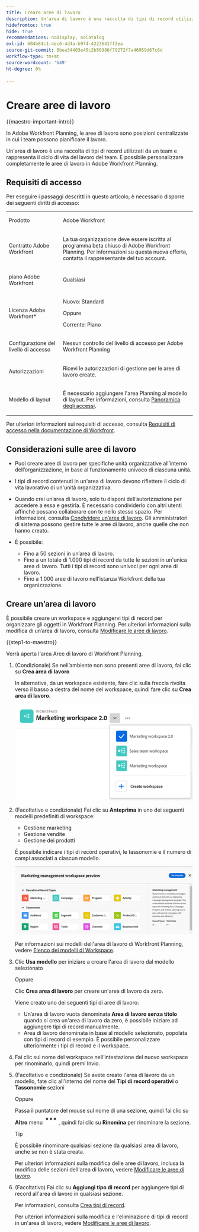```yaml
---
title: Creare aree di lavoro
description: Un'area di lavoro è una raccolta di tipi di record utilizzati da un team e rappresenta il ciclo di vita del lavoro del team. È possibile personalizzare completamente le aree di lavoro in Adobe Workfront Planning. I tipi di record sono organizzati per sezioni in un'area di lavoro.
hidefromtoc: true
hide: true
recommendations: noDisplay, noCatalog
exl-id: 604b84c1-4ec6-4d4a-b9f4-4223641ff2ea
source-git-commit: 6bea34403e45c2b50986f79272f7a46959d67c6d
workflow-type: tm+mt
source-wordcount: '649'
ht-degree: 0%

---
```


<!--udpate the metadata with real information when making this avilable in TOC and in the left nav-->

# Creare aree di lavoro

{{maestro-important-intro}}

In Adobe Workfront Planning, le aree di lavoro sono posizioni centralizzate in cui i team possono pianificare il lavoro.

Un&#39;area di lavoro è una raccolta di tipi di record utilizzati da un team e rappresenta il ciclo di vita del lavoro del team. È possibile personalizzare completamente le aree di lavoro in Adobe Workfront Planning.

## Requisiti di accesso

Per eseguire i passaggi descritti in questo articolo, è necessario disporre dei seguenti diritti di accesso:

<table style="table-layout:auto">
 <col>
 </col>
 <col>
 </col>
 <tbody>
    <tr>
<tr>
<td>
   <p> Prodotto</p> </td>
   <td>
   <p> Adobe Workfront</p> </td>
  </tr>  
 <td role="rowheader"><p>Contratto Adobe Workfront</p></td>
   <td>
<p>La tua organizzazione deve essere iscritta al programma beta chiuso di Adobe Workfront Planning. Per informazioni su questa nuova offerta, contatta il rappresentante del tuo account. </p>
   </td>
  </tr>
  <tr>
   <td role="rowheader"><p>piano Adobe Workfront</p></td>
   <td>
<p>Qualsiasi</p>
   </td>
  </tr>
  <tr>
   <td role="rowheader"><p>Licenza Adobe Workfront*</p></td>
   <td>
   <p>Nuovo: Standard</p>
   Oppure
   <p>Corrente: Piano</p> 
  </td>
  </tr>

<tr>
   <td role="rowheader"><p>Configurazione del livello di accesso</p></td>
   <td> <p>Nessun controllo del livello di accesso per Adobe Workfront Planning</p>
</td>
  </tr>

<tr>
   <td role="rowheader"><p>Autorizzazioni</p></td>
   <td> <p>Ricevi le autorizzazioni di gestione per le aree di lavoro create. </p>  
</td>
  </tr>

<tr>
   <td role="rowheader"><p>Modello di layout</p></td>
   <td> <p>È necessario aggiungere l'area Planning al modello di layout. Per informazioni, consulta <a href="../access/access-overview.md">Panoramica degli accessi</a>. </p>  
</td>
  </tr>

</tbody>
</table>

Per ulteriori informazioni sui requisiti di accesso, consulta [Requisiti di accesso nella documentazione di Workfront](/help/quicksilver/administration-and-setup/add-users/access-levels-and-object-permissions/access-level-requirements-in-documentation.md).

<!--Maybe enable this at GA - but Planning is not supposed to have Access controls in the Workfront Access Level: 
>[!NOTE]
>
>If you don't have access, ask your Workfront administrator if they set additional restrictions in your access level. For information on how a Workfront administrator can change your access level, see [Create or modify custom access levels](../administration-and-setup/add-users/configure-and-grant-access/create-modify-access-levels.md). -->

<!-- Notes to add for the table: for the "Workfront plans" row: the above is only for closed beta; when going to GA - activate the following plans:    
<p>Current plan: Prime and Ultimate</p>
<p>Legacy plan: Enterprise</p>-->

<!-- Notes for the table: for the "Workfront access" row: <p>For more information, see <a href="../../administration-and-setup/add-users/access-levels-and-object-permissions/wf-licenses.md" class="MCXref xref">Adobe Workfront licenses overview</a>.</p>-->

## Considerazioni sulle aree di lavoro

* Puoi creare aree di lavoro per specifiche unità organizzative all’interno dell’organizzazione, in base al funzionamento univoco di ciascuna unità.
* I tipi di record contenuti in un&#39;area di lavoro devono riflettere il ciclo di vita lavorativo di un&#39;unità organizzativa.
* Quando crei un’area di lavoro, solo tu disponi dell’autorizzazione per accedere a essa e gestirla. È necessario condividerlo con altri utenti affinché possano collaborare con te nello stesso spazio. Per informazioni, consulta [Condividere un’area di lavoro](/help/quicksilver/maestro/access/share-workspaces.md). Gli amministratori di sistema possono gestire tutte le aree di lavoro, anche quelle che non hanno creato.
* È possibile:

   * Fino a 50 sezioni in un’area di lavoro.
   * Fino a un totale di 1.000 tipi di record da tutte le sezioni in un&#39;unica area di lavoro. Tutti i tipi di record sono univoci per ogni area di lavoro. <!--this might change-->
   * Fino a 1.000 aree di lavoro nell’istanza Workfront della tua organizzazione.


## Creare un’area di lavoro

È possibile creare un workspace e aggiungervi tipi di record per organizzare gli oggetti in Workfront Planning. Per ulteriori informazioni sulla modifica di un’area di lavoro, consulta [Modificare le aree di lavoro](/help/quicksilver/maestro/architecture/edit-workspaces.md).

{{step1-to-maestro}}

Verrà aperta l&#39;area Aree di lavoro di Workfront Planning.

1. (Condizionale) Se nell’ambiente non sono presenti aree di lavoro, fai clic su **Crea area di lavoro**

   In alternativa, da un workspace esistente, fare clic sulla freccia rivolta verso il basso a destra del nome del workspace, quindi fare clic su **Crea area di lavoro**.

   ![](assets/workspace-drop-down-right-menu.png)


1. (Facoltativo e condizionale) Fai clic su **Anteprima** in uno dei seguenti modelli predefiniti di workspace:

   * Gestione marketing
   * Gestione vendite
   * Gestione dei prodotti

   È possibile indicare i tipi di record operativi, le tassonomie e il numero di campi associati a ciascun modello.

   ![](assets/previewing-a-workspace-template.png)

   Per informazioni sui modelli dell&#39;area di lavoro di Workfront Planning, vedere [Elenco dei modelli di Workspace](../architecture/workspace-templates.md).

1. Clic **Usa modello** per iniziare a creare l&#39;area di lavoro dal modello selezionato

   Oppure

   Clic **Crea area di lavoro** per creare un&#39;area di lavoro da zero.

   Viene creato uno dei seguenti tipi di aree di lavoro:

   * Un’area di lavoro vuota denominata **Area di lavoro senza titolo** quando si crea un&#39;area di lavoro da zero, è possibile iniziare ad aggiungere tipi di record manualmente.
   * Area di lavoro denominata in base al modello selezionato, popolata con tipi di record di esempio. È possibile personalizzare ulteriormente i tipi di record e il workspace.

1. Fai clic sul nome del workspace nell’intestazione del nuovo workspace per rinominarlo, quindi premi Invio.

1. (Facoltativo e condizionale) Se avete creato l&#39;area di lavoro da un modello, fate clic all&#39;interno del nome del **Tipi di record operativi** o **Tassonomie** sezioni

   Oppure

   Passa il puntatore del mouse sul nome di una sezione, quindi fai clic su **Altro** menu ![](assets/more-menu.png), quindi fai clic su **Rinomina** per rinominare la sezione.

   >[!TIP]
   >
   >È possibile rinominare qualsiasi sezione da qualsiasi area di lavoro, anche se non è stata creata.

   Per ulteriori informazioni sulla modifica delle aree di lavoro, inclusa la modifica delle sezioni dell&#39;area di lavoro, vedere [Modificare le aree di lavoro](/help/quicksilver/maestro/architecture/edit-workspaces.md).

1. (Facoltativo) Fai clic su **Aggiungi tipo di record** per aggiungere tipi di record all&#39;area di lavoro in qualsiasi sezione.

   Per informazioni, consulta [Crea tipi di record](../architecture/create-record-types.md).

   Per ulteriori informazioni sulla modifica e l&#39;eliminazione di tipi di record in un&#39;area di lavoro, vedere [Modificare le aree di lavoro](/help/quicksilver/maestro/architecture/edit-workspaces.md).



